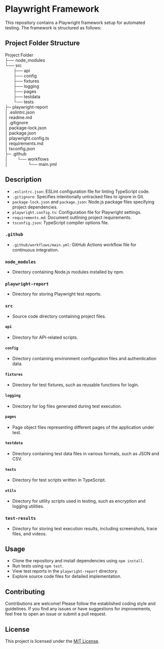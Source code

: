 # Playwright Framework

This repository contains a Playwright framework setup for automated testing. The framework is structured as follows:

## Project Folder Structure

Project Folder<br>
├── node_modules <br>
└── src<br>
&nbsp; &nbsp; &nbsp; &nbsp;├── api<br>
&nbsp; &nbsp; &nbsp; &nbsp;├── config<br>
&nbsp; &nbsp; &nbsp; &nbsp;├── fixtures<br>
&nbsp; &nbsp; &nbsp; &nbsp;├── logging<br>
&nbsp; &nbsp; &nbsp; &nbsp;├── pages<br>
&nbsp; &nbsp; &nbsp; &nbsp;├── testdata<br>
&nbsp; &nbsp; &nbsp; &nbsp;└── tests<br>
├─ playwright-report<br>
│ .eslintrc.json<br>
│ readme.md<br>
│ .gitignore<br>
│ package-lock.json<br>
│ package.json<br>
│ playwright.config.ts<br>
│ requirements.md<br>
│ tsconfig.json<br>
├─ .github<br>
│ &nbsp; &nbsp; &nbsp; &nbsp;└── workflows<br>
│ &nbsp; &nbsp; &nbsp; &nbsp; &nbsp; &nbsp; &nbsp; &nbsp; └── main.yml<br>

## Description

- `.eslintrc.json`: ESLint configuration file for linting TypeScript code.
- `.gitignore`: Specifies intentionally untracked files to ignore in Git.
- `package-lock.json` and `package.json`: Node.js package files specifying project dependencies.
- `playwright.config.ts`: Configuration file for Playwright settings.
- `requirements.md`: Document outlining project requirements.
- `tsconfig.json`: TypeScript compiler options file.

### `.github`

- `.github/workflows/main.yml`: GitHub Actions workflow file for continuous integration.

### `node_modules`

- Directory containing Node.js modules installed by npm.

### `playwright-report`

- Directory for storing Playwright test reports.

### `src`

- Source code directory containing project files.

#### `api`

- Directory for API-related scripts.

#### `config`

- Directory containing environment configuration files and authentication data.

#### `fixtures`

- Directory for test fixtures, such as reusable functions for login.

#### `logging`

- Directory for log files generated during test execution.

#### `pages`

- Page object files representing different pages of the application under test.

#### `testdata`

- Directory containing test data files in various formats, such as JSON and CSV.

#### `tests`

- Directory for test scripts written in TypeScript.

#### `utils`

- Directory for utility scripts used in testing, such as encryption and logging utilities.

### `test-results`

- Directory for storing test execution results, including screenshots, trace files, and videos.

## Usage

- Clone the repository and install dependencies using `npm install`.
- Run tests using `npm test`.
- View test reports in the `playwright-report` directory.
- Explore source code files for detailed implementation.

## Contributing

Contributions are welcome! Please follow the established coding style and guidelines. If you find any issues or have suggestions for improvements, feel free to open an issue or submit a pull request.

## License

This project is licensed under the [MIT License](LICENSE).